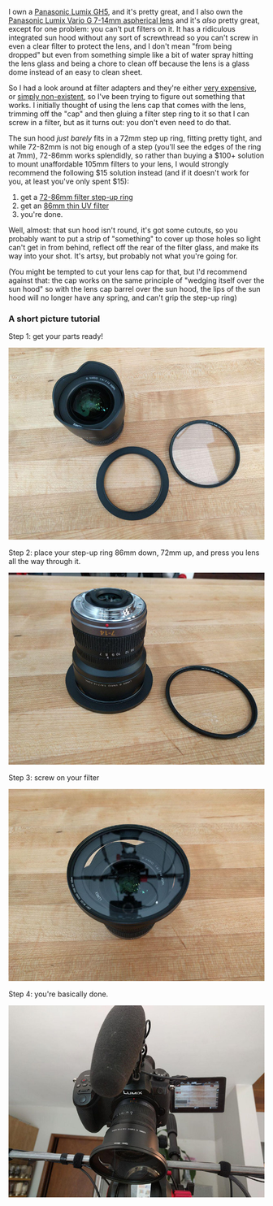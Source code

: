 I own a [Panasonic Lumix GH5](https://www.dpreview.com/reviews/panasonic-lumix-dc-gh5), and it's pretty great, and I also own the [Panasonic Lumix Vario G 7-14mm aspherical lens](https://www.dpreview.com/reviews/panasonic-7-14-4-o20) and it's _also_ pretty great, except for one problem: you can't put filters on it. It has a ridiculous integrated sun hood without any sort of screwthread so you can't screw in even a clear filter to protect the lens, and I don't mean "from being dropped" but even from something simple like a bit of water spray hitting the lens glass and being a chore to clean off because the lens is a glass dome instead of an easy to clean sheet.

So I had a look around at filter adapters and they're either [very expensive](https://www.amazon.com/Wonderpana-System-Olympus-7-14mm-Thirds/dp/B00AUK8XNG), or [simply non-existent](https://www.newsshooter.com/2014/05/05/dfocus-filter-adapter-for-panasonic-lumix-7-14-f4-0-designed-for-blackmagic-pocket-cinema-camera-users/), so I've been trying to figure out something that works. I initially thought of using the lens cap that comes with the lens, trimming off the "cap" and then gluing a filter step ring to it so that I can screw in a filter, but as it turns out: you don't even need to do that.

The sun hood _just barely_ fits in a 72mm step up ring, fitting pretty tight, and while 72-82mm is not big enough of a step (you'll see the edges of the ring at 7mm), 72-86mm works splendidly, so rather than buying a $100+ solution to mount unaffordable 105mm filters to your lens,  I would strongly recommend the following $15 solution instead (and if it doesn't work for you, at least you've only spent $15):

1. get a [72-86mm filter step-up ring](https://www.amazon.com/gp/product/B009T1C1IU)
2. get an [86mm thin UV filter](https://www.amazon.ca/gp/product/B07HJ98MCG)
3. you're done.

Well, almost: that sun hood isn't round, it's got some cutouts, so you probably want to put a strip of "something" to cover up those holes so light can't get in from behind, reflect off the rear of the filter glass, and make its way into your shot. It's artsy, but probably not what you're going for.

(You might be tempted to cut your lens cap for that, but I'd recommend against that: the cap works on the same principle of "wedging itself over the sun hood" so with the lens cap barrel over the sun hood, the lips of the sun hood will no longer have any spring, and can't grip the step-up ring)

### A short picture tutorial

Step 1: get your parts ready!

<img src="/gh-weblog-2/images/7-14mm filter/parts.jpg">

Step 2: place your step-up ring 86mm down, 72mm up, and press you lens all the way through it.

<img src="/gh-weblog-2/images/7-14mm filter/base.jpg">

Step 3: screw on your filter

<img src="/gh-weblog-2/images/7-14mm filter/filter.jpg">

Step 4: you're basically done.

<img src="/gh-weblog-2/images/7-14mm filter/done.jpg">